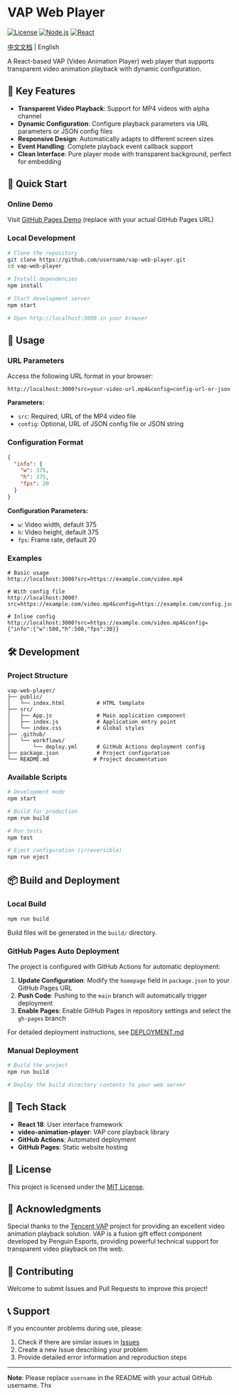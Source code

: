 # VAP Web Player

[![License](https://img.shields.io/badge/license-MIT-blue.svg?style=flat)](http://opensource.org/licenses/MIT)
[![Node.js](https://img.shields.io/badge/node-%3E%3D%2016-brightgreen)](https://nodejs.org/)
[![React](https://img.shields.io/badge/react-18.2.0-blue)](https://reactjs.org/)

[中文文档](./README_CN.md) | English

A React-based VAP (Video Animation Player) web player that supports transparent video animation playback with dynamic configuration.

## 🎯 Key Features

- **Transparent Video Playback**: Support for MP4 videos with alpha channel
- **Dynamic Configuration**: Configure playback parameters via URL parameters or JSON config files
- **Responsive Design**: Automatically adapts to different screen sizes
- **Event Handling**: Complete playback event callback support
- **Clean Interface**: Pure player mode with transparent background, perfect for embedding

## 🚀 Quick Start

### Online Demo

Visit [GitHub Pages Demo](https://username.github.io/vap-web-player) (replace with your actual GitHub Pages URL)

### Local Development

```bash
# Clone the repository
git clone https://github.com/username/vap-web-player.git
cd vap-web-player

# Install dependencies
npm install

# Start development server
npm start

# Open http://localhost:3000 in your browser
```

## 📖 Usage

### URL Parameters

Access the following URL format in your browser:

```
http://localhost:3000?src=your-video-url.mp4&config=config-url-or-json
```

**Parameters:**
- `src`: Required, URL of the MP4 video file
- `config`: Optional, URL of JSON config file or JSON string

### Configuration Format

```json
{
  "info": {
    "w": 375,
    "h": 375,
    "fps": 20
  }
}
```

**Configuration Parameters:**
- `w`: Video width, default 375
- `h`: Video height, default 375
- `fps`: Frame rate, default 20

### Examples

```
# Basic usage
http://localhost:3000?src=https://example.com/video.mp4

# With config file
http://localhost:3000?src=https://example.com/video.mp4&config=https://example.com/config.json

# Inline config
http://localhost:3000?src=https://example.com/video.mp4&config={"info":{"w":500,"h":500,"fps":30}}
```

## 🛠️ Development

### Project Structure

```
vap-web-player/
├── public/
│   └── index.html          # HTML template
├── src/
│   ├── App.js              # Main application component
│   ├── index.js            # Application entry point
│   └── index.css           # Global styles
├── .github/
│   └── workflows/
│       └── deploy.yml      # GitHub Actions deployment config
├── package.json            # Project configuration
└── README.md              # Project documentation
```

### Available Scripts

```bash
# Development mode
npm start

# Build for production
npm run build

# Run tests
npm test

# Eject configuration (irreversible)
npm run eject
```

## 📦 Build and Deployment

### Local Build

```bash
npm run build
```

Build files will be generated in the `build/` directory.

### GitHub Pages Auto Deployment

The project is configured with GitHub Actions for automatic deployment:

1. **Update Configuration**: Modify the `homepage` field in `package.json` to your GitHub Pages URL
2. **Push Code**: Pushing to the `main` branch will automatically trigger deployment
3. **Enable Pages**: Enable GitHub Pages in repository settings and select the `gh-pages` branch

For detailed deployment instructions, see [DEPLOYMENT.md](./DEPLOYMENT.md)

### Manual Deployment

```bash
# Build the project
npm run build

# Deploy the build directory contents to your web server
```

## 🔧 Tech Stack

- **React 18**: User interface framework
- **video-animation-player**: VAP core playback library
- **GitHub Actions**: Automated deployment
- **GitHub Pages**: Static website hosting

## 📄 License

This project is licensed under the [MIT License](LICENSE).

## 🙏 Acknowledgments

Special thanks to the [Tencent VAP](https://github.com/Tencent/vap) project for providing an excellent video animation playback solution. VAP is a fusion gift effect component developed by Penguin Esports, providing powerful technical support for transparent video playback on the web.

## 🤝 Contributing

Welcome to submit Issues and Pull Requests to improve this project!

## 📞 Support

If you encounter problems during use, please:

1. Check if there are similar issues in [Issues](https://github.com/username/vap-web-player/issues)
2. Create a new Issue describing your problem
3. Provide detailed error information and reproduction steps

---

**Note**: Please replace `username` in the README with your actual GitHub username. Thx